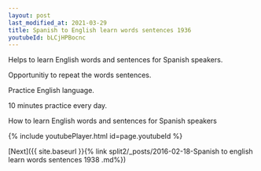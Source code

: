 ```yaml
---
layout: post
last_modified_at: 2021-03-29
title: Spanish to English learn words sentences 1936 
youtubeId: bLCjHPBocnc
---
```

 
 
Helps to learn English words and sentences for Spanish speakers.

Opportunitiy to repeat the words sentences. 

Practice English language. 
 
10 minutes practice every day. 
 
How to learn English words and sentences for Spanish speakers 
 
{% include youtubePlayer.html id=page.youtubeId %}
 
 
[Next]({{ site.baseurl }}{% link  split2/_posts/2016-02-18-Spanish to english learn words sentences 1938 .md%})
 
